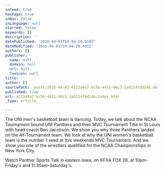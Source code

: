 ```yaml
---
inFeed: true
hasPage: true
inNav: false
inLanguage: null
starred: false
keywords: []
description: ''
datePublished: '2016-04-01T19:04:20.919Z'
dateModified: '2016-04-01T19:04:20.495Z'
authors: []
publisher:
  name: null
  domain: null
  url: null
  favicon: null
title: ''
author: []
sourcePath: _posts/2016-04-01-4113a9a7-bc5b-4411-96c3-2a51147dd24b.md
published: true
url: 4113a9a7-bc5b-4411-96c3-2a51147dd24b/index.html
_type: Article

---
```

The UNI men's basketball team is dancing. Today, we talk about the NCAA Tournament bound UNI Panthers and their MVC Tournament Title in St Louis with head coach Ben Jacobson. We show you why three Panthers landed on the All-Tournament team. We look at why the UNI women's basketball team is the number 1 seed at this weekends MVC Tournament. And we show you one of the wrestlers qualified for the NCAA Championships in New York City.

Watch Panther Sports Talk in eastern Iowa, on KFXA FOX 28, at 10pm-Friday's and 11:30am-Saturday's.